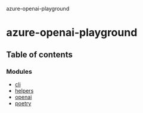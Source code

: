 azure-openai-playground

# azure-openai-playground

## Table of contents

### Modules

- [cli](modules/cli.md)
- [helpers](modules/helpers.md)
- [openai](modules/openai.md)
- [poetry](modules/poetry.md)

